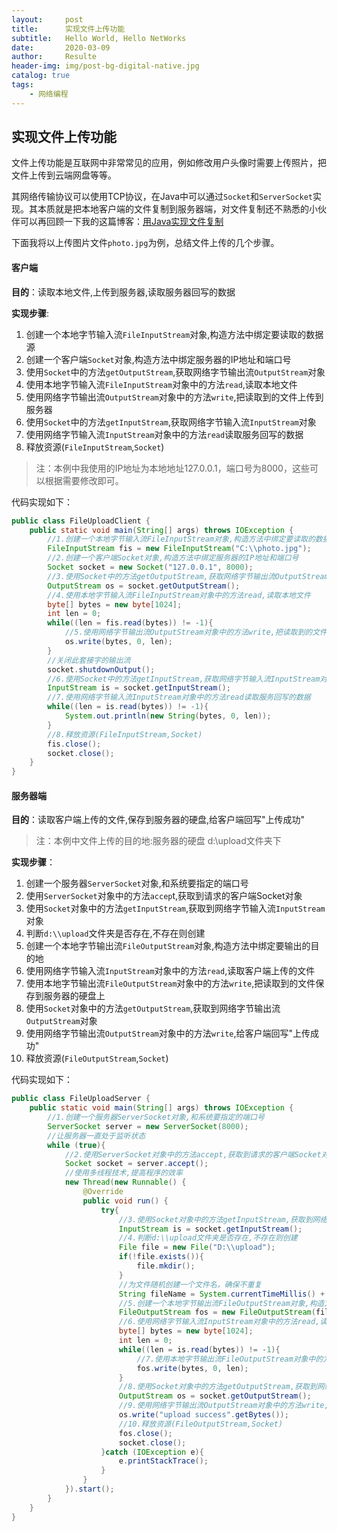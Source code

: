 ```yaml
---
layout:     post                    
title:      实现文件上传功能               
subtitle:   Hello World, Hello NetWorks 
date:       2020-03-09              
author:     Resulte                      
header-img: img/post-bg-digital-native.jpg  
catalog: true                       
tags:                               
    - 网络编程
---
```


## 实现文件上传功能
文件上传功能是互联网中非常常见的应用，例如修改用户头像时需要上传照片，把文件上传到云端网盘等等。

其网络传输协议可以使用TCP协议，在Java中可以通过`Socket`和`ServerSocket`实现。其本质就是把本地客户端的文件复制到服务器端，对文件复制还不熟悉的小伙伴可以再回顾一下我的这篇博客：[用Java实现文件复制]((https://resulte.top/2020/03/06/用Java实现文件复制/))

下面我将以上传图片文件`photo.jpg`为例，总结文件上传的几个步骤。

#### 客户端

**目的**：读取本地文件,上传到服务器,读取服务器回写的数据

**实现步骤**:

1. 创建一个本地字节输入流`FileInputStream`对象,构造方法中绑定要读取的数据源
2. 创建一个客户端`Socket`对象,构造方法中绑定服务器的IP地址和端口号
3. 使用`Socket`中的方法`getOutputStream`,获取网络字节输出流`OutputStream`对象
4. 使用本地字节输入流`FileInputStream`对象中的方法`read`,读取本地文件
5. 使用网络字节输出流`OutputStream`对象中的方法`write`,把读取到的文件上传到服务器
6. 使用`Socket`中的方法`getInputStream`,获取网络字节输入流`InputStream`对象
7. 使用网络字节输入流`InputStream`对象中的方法`read`读取服务回写的数据
8. 释放资源(`FileInputStream`,`Socket`)

> 注：本例中我使用的IP地址为本地地址127.0.0.1，端口号为8000，这些可以根据需要修改即可。

代码实现如下：

```java
public class FileUploadClient {
    public static void main(String[] args) throws IOException {
        //1.创建一个本地字节输入流FileInputStream对象,构造方法中绑定要读取的数据源
        FileInputStream fis = new FileInputStream("C:\\photo.jpg");
        //2.创建一个客户端Socket对象,构造方法中绑定服务器的IP地址和端口号
        Socket socket = new Socket("127.0.0.1", 8000);
        //3.使用Socket中的方法getOutputStream,获取网络字节输出流OutputStream对象
        OutputStream os = socket.getOutputStream();
        //4.使用本地字节输入流FileInputStream对象中的方法read,读取本地文件
        byte[] bytes = new byte[1024];
        int len = 0;
        while((len = fis.read(bytes)) != -1){
            //5.使用网络字节输出流OutputStream对象中的方法write,把读取到的文件上传到服务器
            os.write(bytes, 0, len);
        }
        //关闭此套接字的输出流
        socket.shutdownOutput();
        //6.使用Socket中的方法getInputStream,获取网络字节输入流InputStream对象
        InputStream is = socket.getInputStream();
        //7.使用网络字节输入流InputStream对象中的方法read读取服务回写的数据
        while((len = is.read(bytes)) != -1){
            System.out.println(new String(bytes, 0, len));
        }
        //8.释放资源(FileInputStream,Socket)
        fis.close();
        socket.close();
    }
}
```

#### 服务器端

**目的**：读取客户端上传的文件,保存到服务器的硬盘,给客户端回写"上传成功"

> 注：本例中文件上传的目的地:服务器的硬盘 d:\\upload文件夹下

**实现步骤**：

1. 创建一个服务器`ServerSocket`对象,和系统要指定的端口号
2. 使用`ServerSocket`对象中的方法`accep`t,获取到请求的客户端Socket对象
3. 使用`Socket`对象中的方法`getInputStream`,获取到网络字节输入流`InputStream`对象
4. 判断`d:\\upload`文件夹是否存在,不存在则创建
5. 创建一个本地字节输出流`FileOutputStream`对象,构造方法中绑定要输出的目的地
6. 使用网络字节输入流`InputStream`对象中的方法`read`,读取客户端上传的文件
7. 使用本地字节输出流`FileOutputStream`对象中的方法`write`,把读取到的文件保存到服务器的硬盘上
8. 使用`Socket`对象中的方法`getOutputStream`,获取到网络字节输出流`OutputStream`对象
9. 使用网络字节输出流`OutputStream`对象中的方法`write`,给客户端回写"上传成功"
10. 释放资源(`FileOutputStream`,`Socket`)

代码实现如下：

```java
public class FileUploadServer {
    public static void main(String[] args) throws IOException {
        //1.创建一个服务器ServerSocket对象,和系统要指定的端口号
        ServerSocket server = new ServerSocket(8000);
        //让服务器一直处于监听状态
        while (true){
            //2.使用ServerSocket对象中的方法accept,获取到请求的客户端Socket对象
            Socket socket = server.accept();
            //使用多线程技术,提高程序的效率
            new Thread(new Runnable() {
                @Override
                public void run() {
                    try{
                        //3.使用Socket对象中的方法getInputStream,获取到网络字节输入流InputStream对象
                        InputStream is = socket.getInputStream();
						//4.判断d:\\upload文件夹是否存在,不存在则创建
                        File file = new File("D:\\upload");
                        if(!file.exists()){
                            file.mkdir();
                        }
                        //为文件随机创建一个文件名，确保不重复
                        String fileName = System.currentTimeMillis() + new Random().nextInt(9000) + ".txt";
                        //5.创建一个本地字节输出流FileOutputStream对象,构造方法中绑定要输出的目的地
                        FileOutputStream fos = new FileOutputStream(file + File.separator + fileName);
						//6.使用网络字节输入流InputStream对象中的方法read,读取客户端上传的文件
                        byte[] bytes = new byte[1024];
                        int len = 0;
                        while((len = is.read(bytes)) != -1){
                            //7.使用本地字节输出流FileOutputStream对象中的方法write,把读取到的文件保存到服务器的硬盘上
                            fos.write(bytes, 0, len);
                        }
                        //8.使用Socket对象中的方法getOutputStream,获取到网络字节输出流OutputStream对象
                        OutputStream os = socket.getOutputStream();
                        //9.使用网络字节输出流OutputStream对象中的方法write,给客户端回写"上传成功"
                        os.write("upload success".getBytes());
						//10.释放资源(FileOutputStream,Socket)
                        fos.close();
                        socket.close();
                    }catch (IOException e){
                        e.printStackTrace();
                    }
                }
            }).start();
        }
    }
}
```

